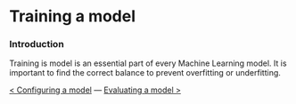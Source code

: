 # Training a model

### Introduction

Training is model is an essential part of every Machine Learning model. It is important to find the correct balance to prevent overfitting or underfitting. 

[<  Configuring a model](configuring_a_model.md) — [Evaluating a model >](evaluating_a_model.md) 